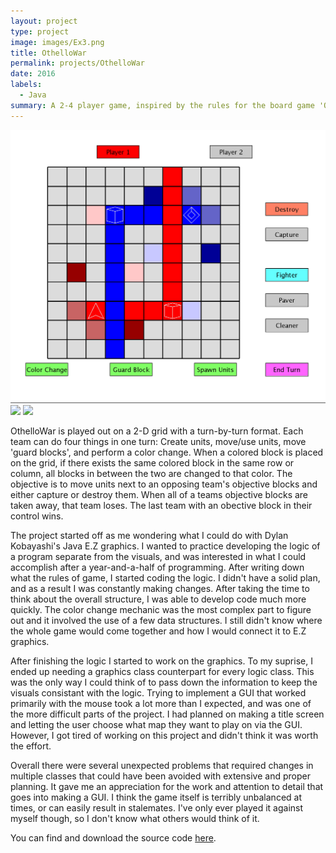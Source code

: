```yaml
---
layout: project
type: project
image: images/Ex3.png
title: OthelloWar
permalink: projects/OthelloWar
date: 2016
labels:
  - Java
summary: A 2-4 player game, inspired by the rules for the board game 'Othello'.
---
```

 <div class="ui small rounded images">
  <img class="ui image" src="../images/Ex3.png">
  <img class="ui image" src="../images/Ex2.jpg">
  <img class="ui image" src="../images/Ex1.jpg">
</div>

OthelloWar is played out on a 2-D grid with a turn-by-turn format. Each team can do four things in one turn: Create units, move/use units, move 'guard blocks', and perform a color change. When a colored block is placed on the grid, if there exists the same colored block in the same row or column, all blocks in between the two are changed to that color. The objective is to move units next to an opposing team's objective blocks and either capture or destroy them. When all of a teams objective blocks are taken away, that team loses. The last team with an obective block in their control wins.

The project started off as me wondering what I could do with Dylan Kobayashi's Java E.Z graphics. I wanted to practice developing the logic of a program separate from the visuals, and was interested in what I could accomplish after a year-and-a-half of programming. After writing down what the rules of game, I started coding the logic. I didn't have a solid plan, and as a result I was constantly making changes. After taking the time to think about the overall structure, I was able to develop code much more quickly. The color change mechanic was the most complex part to figure out and it involved the use of a few data structures. I still didn't know where the whole game would come together and how I would connect it to E.Z graphics.

After finishing the logic I started to work on the graphics. To my suprise, I ended up needing a graphics class counterpart for every logic class. This was the only way I could think of to pass down the information to keep the visuals consistant with the logic. Trying to implement a GUI that worked primarily with the mouse took a lot more than I expected, and was one of the more difficult parts of the project. I had planned on making a title screen and letting the user choose what map they want to play on via the GUI. However, I got tired of working on this project and didn't think it was worth the effort.

Overall there were several unexpected problems that required changes in multiple classes that could have been avoided with extensive and proper planning. It gave me an appreciation for the work and attention to detail that goes into making a GUI. I think the game itself is terribly unbalanced at times, or can easily result in stalemates. I've only ever played it against myself though, so I don't know what others would think of it.

You can find and download the source code [here](https://github.com/zach2heth/OthelloWar).


